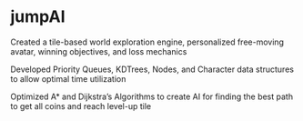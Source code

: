 # jumpAI
Created a tile-based world exploration engine, personalized free-moving avatar, winning objectives, and loss mechanics

Developed Priority Queues, KDTrees, Nodes, and Character data structures to allow optimal time utilization

Optimized A* and Dijkstra’s Algorithms to create AI for finding the best path to get all coins and reach level-up tile
